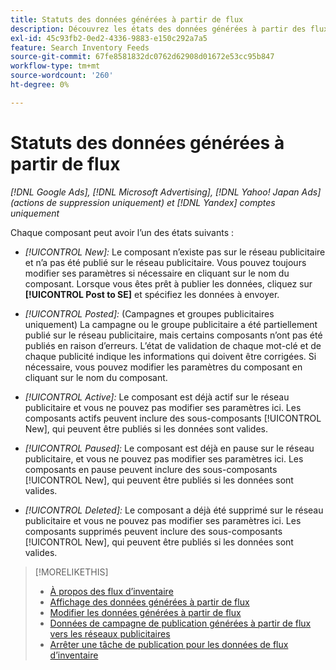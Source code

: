 ```yaml
---
title: Statuts des données générées à partir de flux
description: Découvrez les états des données générées à partir des flux de données d’inventaire.
exl-id: 45c93fb2-0ed2-4336-9883-e150c292a7a5
feature: Search Inventory Feeds
source-git-commit: 67fe8581832dc0762d62908d01672e53cc95b847
workflow-type: tm+mt
source-wordcount: '260'
ht-degree: 0%

---
```


# Statuts des données générées à partir de flux

*[!DNL Google Ads], [!DNL Microsoft Advertising], [!DNL Yahoo! Japan Ads] (actions de suppression uniquement) et [!DNL Yandex] comptes uniquement*

Chaque composant peut avoir l’un des états suivants :

* *[!UICONTROL New]:* Le composant n’existe pas sur le réseau publicitaire et n’a pas été publié sur le réseau publicitaire. Vous pouvez toujours modifier ses paramètres si nécessaire en cliquant sur le nom du composant. Lorsque vous êtes prêt à publier les données, cliquez sur **[!UICONTROL Post to SE]** et spécifiez les données à envoyer.

* *[!UICONTROL Posted]:* (Campagnes et groupes publicitaires uniquement) La campagne ou le groupe publicitaire a été partiellement publié sur le réseau publicitaire, mais certains composants n’ont pas été publiés en raison d’erreurs. L’état de validation de chaque mot-clé et de chaque publicité indique les informations qui doivent être corrigées. Si nécessaire, vous pouvez modifier les paramètres du composant en cliquant sur le nom du composant.

* *[!UICONTROL Active]:* Le composant est déjà actif sur le réseau publicitaire et vous ne pouvez pas modifier ses paramètres ici. Les composants actifs peuvent inclure des sous-composants [!UICONTROL New], qui peuvent être publiés si les données sont valides.

* *[!UICONTROL Paused]:* Le composant est déjà en pause sur le réseau publicitaire, et vous ne pouvez pas modifier ses paramètres ici. Les composants en pause peuvent inclure des sous-composants [!UICONTROL New], qui peuvent être publiés si les données sont valides.

* *[!UICONTROL Deleted]:* Le composant a déjà été supprimé sur le réseau publicitaire et vous ne pouvez pas modifier ses paramètres ici. Les composants supprimés peuvent inclure des sous-composants [!UICONTROL New], qui peuvent être publiés si les données sont valides.

>[!MORELIKETHIS]
>
>* [À propos des flux d’inventaire](inventory-feeds-about.md)
>* [Affichage des données générées à partir de flux](propagated-data-view.md)
>* [Modifier les données générées à partir de flux](propagated-data-edit.md)
>* [Données de campagne de publication générées à partir de flux vers les réseaux publicitaires](propagated-data-post.md)
>* [Arrêter une tâche de publication pour les données de flux d’inventaire](stop-job.md)
